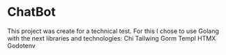 # ChatBot
This project was create for a technical test.
For this I chose to use Golang with the next libraries and technologies:
Chi
Tailwing
Gorm
Templ
HTMX
Godotenv
